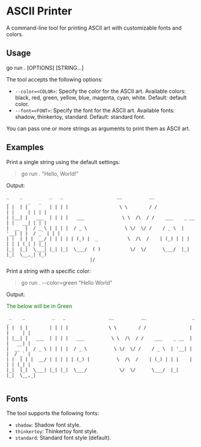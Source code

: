 # ASCII Printer

A command-line tool for printing ASCII art with customizable fonts and colors.

## Usage

go run . [OPTIONS] [STRING...]

The tool accepts the following options:

- `--color=<COLOR>`: Specify the color for the ASCII art. Available colors: black, red, green, yellow, blue, magenta, cyan, white. Default: default color.
- `--font=<FONT>`: Specify the font for the ASCII art. Available fonts: shadow, thinkertoy, standard. Default: standard font.

You can pass one or more strings as arguments to print them as ASCII art.

## Examples

Print a single string using the default settings:

>go run . "Hello, World!"


Output:
 ```
 _    _          _   _                    __          __                 _       _   _  
| |  | |        | | | |                   \ \        / /                | |     | | | | 
| |__| |   ___  | | | |   ___              \ \  /\  / /    ___    _ __  | |   __| | | | 
|  __  |  / _ \ | | | |  / _ \              \ \/  \/ /    / _ \  | '__| | |  / _` | | | 
| |  | | |  __/ | | | | | (_) |  _           \  /\  /    | (_) | | |    | | | (_| | |_| 
|_|  |_|  \___| |_| |_|  \___/  ( )           \/  \/      \___/  |_|    |_|  \__,_| (_) 
                                |/                                                      
```
Print a string with a specific color:

>go run . --color=green "Hello World"

Output:

<span style="color:green">The below will be in Green</span>

```
 _    _          _   _                __          __                 _       _        
| |  | |        | | | |               \ \        / /                | |     | |       
| |__| |   ___  | | | |   ___          \ \  /\  / /    ___    _ __  | |   __| |       
|  __  |  / _ \ | | | |  / _ \          \ \/  \/ /    / _ \  | '__| | |  / _` |       
| |  | | |  __/ | | | | | (_) |          \  /\  /    | (_) | | |    | | | (_| |       
|_|  |_|  \___| |_| |_|  \___/            \/  \/      \___/  |_|    |_|  \__,_|       
                                                                                   
```


## Fonts

The tool supports the following fonts:

- `shadow`: Shadow font style.
- `thinkertoy`: Thinkertoy font style.
- `standard`: Standard font style (default).
